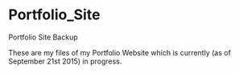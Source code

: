 # Portfolio_Site
Portfolio Site Backup

These are my files of my Portfolio Website which is currently (as of September 21st 2015) in progress.
